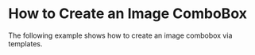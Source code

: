# How to Create an Image ComboBox


<p>The following example shows how to create an image combobox via templates.</p>

<br/>

